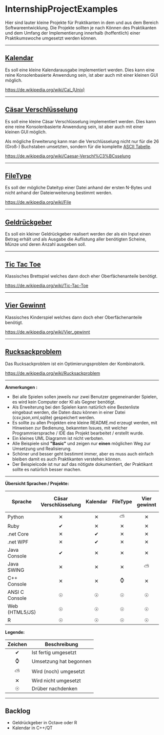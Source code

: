 # InternshipProjectExamples

Hier sind lauter kleine Projekte für Praktikanten in dem und aus dem Bereich Softwareentwicklung. Die Projekte sollten je nach Können des Praktikanten und dem Umfang der Implementierung innerhalb (hoffentlich) einer Praktikumswoche umgesetzt werden können.

---

## [Kalendar](./Calendar)

Es soll eine kleine Kalendarausgabe implementiert werden. Dies kann eine reine Konsolenbasierte Anwendung sein, ist aber auch mit einer kleinen GUI möglich.

https://de.wikipedia.org/wiki/Cal_(Unix)

---

## [Cäsar Verschlüsselung](./CaesarCipher)

Es soll eine kleine Cäsar Verschlüsselung implementiert werden. Dies kann eine reine Konsolenbasierte Anwendung sein, ist aber auch mit einer kleinen GUI möglich.

Als mögliche Erweiterung kann man die Verschlüsselung nicht nur für die 26 (Groß-) Buchstaben umsetzten, sondern für die komplette [ASCII Tabelle](https://de.wikipedia.org/wiki/American_Standard_Code_for_Information_Interchange#ASCII-Tabelle).

https://de.wikipedia.org/wiki/Caesar-Verschl%C3%BCsselung

---

## [FileType](./FileType)

Es soll der mögliche Dateityp einer Datei anhand der ersten N-Bytes und nicht anhand der
Dateierweiterung bestimmt werden.

https://de.wikipedia.org/wiki/File

---

## [Geldrückgeber](./Geldrueckgeber)

Es soll ein kleiner Geldrückgeber realisert werden der als ein Input einen Betrag erhält und als Ausgabe
die Auflistung aller benötigten Scheine, Münze und deren Anzahl ausgeben soll.

---

## [Tic Tac Toe](./TicTacToe)

Klassisches Brettspiel welches dann doch eher Oberfächenanteile benötigt.

https://de.wikipedia.org/wiki/Tic-Tac-Toe

---

## [Vier Gewinnt](./ConnectFour)

Klassisches Kinderspiel welches dann doch eher Oberfächenanteile benötigt.

https://de.wikipedia.org/wiki/Vier_gewinnt

---

## [Rucksackproblem](./Rucksackproblem)

Das Rucksackproblem ist ein Optimierungsproblem der Kombinatorik.

https://de.wikipedia.org/wiki/Rucksackproblem

---

**Anmerkungen :**

- Bei alle Spielen sollen jeweils nur zwei Benutzer gegeneinander Spielen, es wird kein Computer oder KI als Gegner benötigt.
- Als Erweiterung bei den Spielen kann natürlich eine Bestenliste eingebaut werden, die Daten dazu
können in einer Datei (csv,json,xml,sqlite) gespeichert werden.
- Es sollte zu allen Projekten eine kleine README.md erzeugt werden, mit Hinweisen zur Bedienung, bekannten Issues, mit welcher Programmiersprache / IDE das Projekt bearbeitet / erstellt wurde.
- Ein kleines UML Diagramm ist nicht verboten.
- Alle Beispiele sind **"Basic"** und zeigen nur **einen** möglichen Weg zur Umsetzung und Realisierung.
- Schöner und besser geht bestimmt immer, aber es muss auch einfach bleiben damit es auch Praktikanten verstehen können.
- Der Beispielcode ist nur auf das nötigste dokumentiert, der Praktikant sollte es natürlich besser machen.

---

**Übersicht Sprachen / Projekte:**

|Sprache       |Cäsar Verschlüsselung|Kalendar|FileType|Vier gewinnt|Geldrückgeber|Tic Tac Toe|Rucksackproblem|
|--------------|:-------------------:|:------:|:------:|:----------:|:-----------:|:---------:|:-------------:|
|Python        |&#10005;             |&#10005;|&#9925; |&#10005;    |&#10004;     |&#10005;   |&#9737;        |
|Ruby          |&#10004;             |&#10005;|&#10005;|&#10005;    |&#10005;     |&#10005;   |&#9737;        |
|.net Core     |&#10005;             |&#10004;|&#10005;|&#10005;    |&#10005;     |&#10005;   |&#9737;        |
|.net WPF      |&#10005;             |&#10004;|&#10005;|&#10005;    |&#10005;     |&#10004;   |&#9737;        |
|Java Console  |&#10004;             |&#10005;|&#10005;|&#10005;    |&#10004;     |&#10005;   |&#9737;        |
|Java SWING    |&#10005;             |&#10005;|&#10005;|&#9925;     |&#10005;     |&#10004;   |&#9737;        |
|C++ Console   |&#10005;             |&#10005;|&#8986; |&#10005;    |&#10005;     |&#10005;   |&#9737;        |
|ANSI C Console|&#9737;              |&#9737; |&#9737; |&#9737;     |&#9737;      |&#9737;    |&#9737;        |
|Web (HTML5/JS)|&#9737;              |&#9737; |&#9737; |&#9737;     |&#9737;      |&#9737;    |&#9737;        |
|R             |&#9737;              |&#9737; |&#9737; |&#9737;     |&#9737;      |&#9737;    |&#9737;        |


**Legende:**

|Zeichen |Beschreibung          |
|:------:|----------------------|
|&#10004;|Ist fertig umgesetzt  |
|&#8986; |Umsetzung hat begonnen|
|&#9925; |Wird (noch) umgesetzt |
|&#10005;|Wird nicht umgesetzt  |
|&#9737; |Drüber nachdenken     |

---

## Backlog

- Geldrückgeber in Octave oder R
- Kalendar in C++/QT

